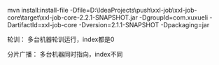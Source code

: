 mvn install:install-file -Dfile=D:\IdeaProjects\push\xxl-job\xxl-job-core\target\xxl-job-core-2.2.1-SNAPSHOT.jar -DgroupId=com.xuxueli -DartifactId=xxl-job-core -Dversion=2.1.1-SNAPSHOT -Dpackaging=jar

轮训：
多台机器轮训运行，index都是0

分片广播：
多台机器同时指向，index不同